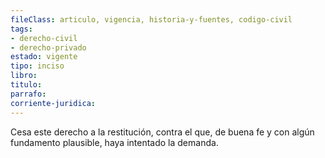```yaml
---
fileClass: articulo, vigencia, historia-y-fuentes, codigo-civil
tags:
- derecho-civil
- derecho-privado
estado: vigente
tipo: inciso
libro:
titulo:
parrafo:
corriente-juridica:
---
```

Cesa este derecho a la restitución, contra el que, de buena fe y con algún fundamento plausible, haya intentado la demanda.